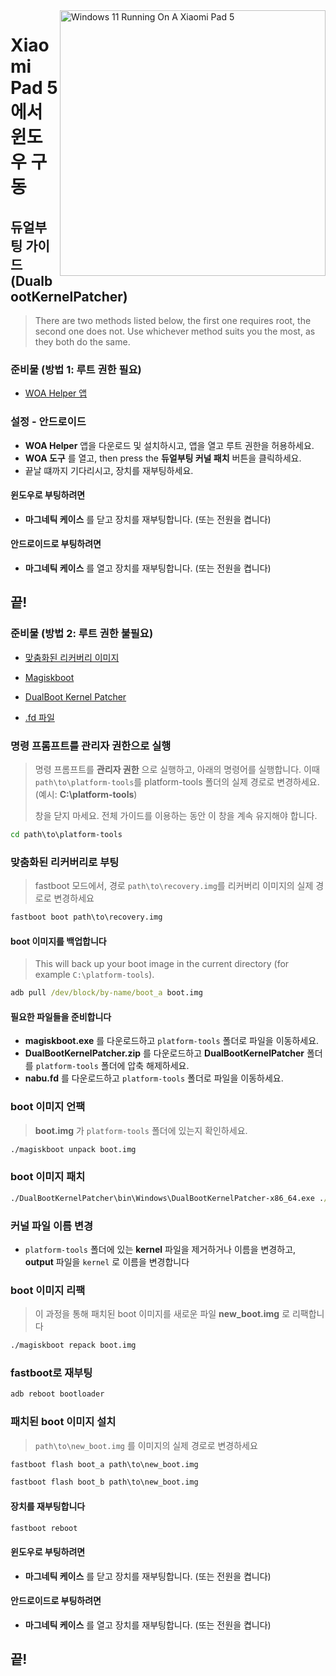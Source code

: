 <img align="right" src="https://raw.githubusercontent.com/erdilS/Port-Windows-11-Xiaomi-Pad-5/main/nabu.png" width="425" alt="Windows 11 Running On A Xiaomi Pad 5">

# Xiaomi Pad 5 에서 윈도우 구동

## 듀얼부팅 가이드 (DualbootKernelPatcher)
> There are two methods listed below, the first one requires root, the second one does not. Use whichever method suits you the most, as they both do the same.

### 준비물 (방법 1: 루트 권한 필요)
- [WOA Helper 앱](https://github.com/n00b69/woa-helper/releases/tag/APK)

### 설정 - 안드로이드
- **WOA Helper** 앱을 다운로드 및 설치하시고, 앱을 열고 루트 권한을 허용하세요.
- **WOA 도구** 를 열고, then press the **듀얼부팅 커널 패치** 버튼을 클릭하세요.
- 끝날 떄까지 기다리시고, 장치를 재부팅하세요.

#### 윈도우로 부팅하려면
- **마그네틱 케이스** 를 닫고 장치를 재부팅합니다. (또는 전원을 켭니다)

#### 안드로이드로 부팅하려면
- **마그네틱 케이스** 를 열고 장치를 재부팅합니다. (또는 전원을 켭니다)

## 끝!


### 준비물 (방법 2: 루트 권한 불필요)
- [맞춤화된 리커버리 이미지](https://github.com/erdilS/Port-Windows-11-Xiaomi-Pad-5/releases/download/1.0/recovery.img)

- [Magiskboot](https://github.com/erdilS/Port-Windows-11-Xiaomi-Pad-5/releases/download/1.0/magiskboot.exe)

- [DualBoot Kernel Patcher](https://github.com/erdilS/Port-Windows-11-Xiaomi-Pad-5/releases/download/1.0/DualBootKernelPatcher.zip)

- [.fd 파일](https://github.com/erdilS/Port-Windows-11-Xiaomi-Pad-5/releases/download/1.0/nabu.fd)

### 명령 프롬프트를 관리자 권한으로 실행
> 명령 프롬프트를 **관리자 권한** 으로 실행하고, 아래의 명령어를 실행합니다. 이때 `path\to\platform-tools`를 platform-tools 폴더의 실제 경로로 변경하세요. (예시: **C:\platform-tools**)
>
> 창을 닫지 마세요. 전체 가이드를 이용하는 동안 이 창을 계속 유지해야 합니다.
```cmd
cd path\to\platform-tools
```

### 맞춤화된 리커버리로 부팅
> fastboot 모드에서, 경로 `path\to\recovery.img`를 리커버리 이미지의 실제 경로로 변경하세요
```cmd
fastboot boot path\to\recovery.img
```

#### boot 이미지를 백업합니다
> This will back up your boot image in the current directory (for example `C:\platform-tools`).
```cmd
adb pull /dev/block/by-name/boot_a boot.img
```

#### 필요한 파일들을 준비합니다
- **magiskboot.exe** 를 다운로드하고 `platform-tools` 폴더로 파일을 이동하세요.
- **DualBootKernelPatcher.zip** 를 다운로드하고 **DualBootKernelPatcher** 폴더를 `platform-tools` 폴더에 압축 해제하세요.
- **nabu.fd** 를 다운로드하고 `platform-tools` 폴더로 파일을 이동하세요.

### boot 이미지 언팩
> **boot.img** 가 `platform-tools` 폴더에 있는지 확인하세요.
```cmd
./magiskboot unpack boot.img
```

### boot 이미지 패치
```cmd
./DualBootKernelPatcher\bin\Windows\DualBootKernelPatcher-x86_64.exe ./kernel ./nabu.fd ./output ./DualBootKernelPatcher\Config\DualBoot.Sm8150.cfg ./DualBootKernelPatcher\ShellCode\ShellCode.Nabu.bin
```

### 커널 파일 이름 변경
- `platform-tools` 폴더에 있는 **kernel** 파일을 제거하거나 이름을 변경하고, **output** 파일을 `kernel` 로 이름을 변경합니다

### boot 이미지 리팩
> 이 과정을 통해 패치된 boot 이미지를 새로운 파일 **new_boot.img** 로 리팩합니다
```cmd
./magiskboot repack boot.img
```

### fastboot로 재부팅
```cmd
adb reboot bootloader
```

### 패치된 boot 이미지 설치
> `path\to\new_boot.img` 를 이미지의 실제 경로로 변경하세요
```cmd
fastboot flash boot_a path\to\new_boot.img
```
```cmd
fastboot flash boot_b path\to\new_boot.img
```

#### 장치를 재부팅합니다
```cmd
fastboot reboot
```

#### 윈도우로 부팅하려면
- **마그네틱 케이스** 를 닫고 장치를 재부팅합니다. (또는 전원을 켭니다)

#### 안드로이드로 부팅하려면
- **마그네틱 케이스** 를 열고 장치를 재부팅합니다. (또는 전원을 켭니다)

## 끝!


















